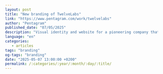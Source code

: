 ```yaml
---
layout: post
title: "New branding of TwelveLabs"
link: "https://www.pentagram.com/work/twelvelabs"
author: "Pentagram"
published_date: "07/05/2025"
description: "Visual identity and website for a pioneering company that helps machines understand video like people do."
language: "en"
categories: 
   - articles
tags: "branding"
og-tags: "branding"
date: "2025-05-07 13:00:00 +0200"
permalink: /:categories/:year/:month/:day/:title/
---
```

